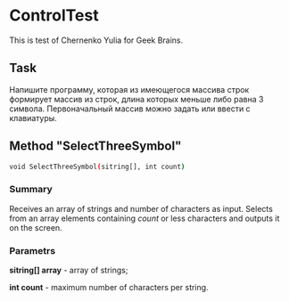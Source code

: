 ﻿# ControlTest
This is test of Chernenko Yulia for Geek Brains.

## Task
Напишите программу, которая из имеющегося массива строк формирует массив из строк, длина которых меньше либо равна 3 символа.
Первоначальный массив можно задать или ввести с клавиатуры.



## Method "SelectThreeSymbol"
```sh
void SelectThreeSymbol(sitring[], int count)
```
### Summary
Receives an array of strings and number of characters as input.
Selects from an array elements containing *count* or less characters and outputs it on the screen.
### Parametrs
**sitring[] array** - array of strings;

**int count** - maximum number of characters per string.
